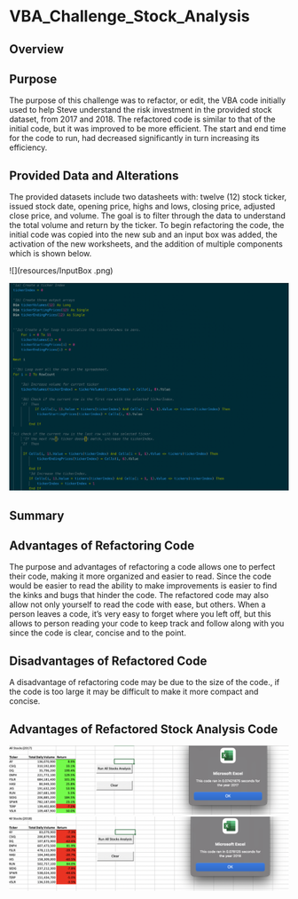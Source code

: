 # VBA_Challenge_Stock_Analysis

## Overview

## Purpose

The purpose of this challenge was to refactor, or edit, the VBA code initially used to help Steve understand the risk investment in the provided stock dataset, from 2017 and 2018. The refactored code is similar to that of the initial code, but it was improved to be more efficient. The start and end time for the code to run, had decreased significantly in turn increasing its efficiency. 

## Provided Data and Alterations

The provided datasets include two datasheets with: twelve (12) stock ticker, issued stock date, opening price, highs and lows, closing price, adjusted close price, and volume. The goal is to filter through the data to understand the total volume and return by the ticker. To begin refactoring the code, the initial code was copied into the new sub and an input box was added, the activation of the new worksheets, and the addition of multiple components which is shown below.

![](resources/InputBox .png)

![](resources/Refactored_code.png)

## Summary

## Advantages of Refactoring Code

The purpose and advantages of refactoring a code allows one to perfect their code, making it more organized and easier to read. Since the code would be easier to read the ability to make improvements is easier to find the kinks and bugs that hinder the code. The refactored code may also allow not only yourself to read the code with ease, but others. When a person leaves a code, it’s very easy to forget where you left off, but this allows to person reading your code to keep track and follow along with you since the code is clear, concise and to the point. 

## Disadvantages of Refactored Code

A disadvantage of refactoring code may be due to the size of the code., if the code is too large it may be difficult to make it more compact and concise.

## Advantages of Refactored Stock Analysis Code 



![](resources/2017_All_Stocks_Analysis.png)
![](resources/2018_All_Stocks_Analysis.png)
